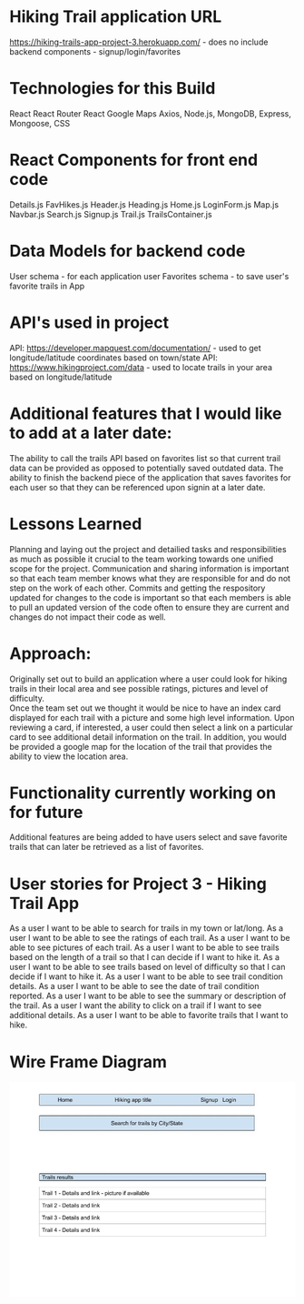 # Hiking Trail application URL
https://hiking-trails-app-project-3.herokuapp.com/ - does no include backend components - signup/login/favorites


# Technologies for this Build
React
React Router
React Google Maps
Axios,
Node.js,
MongoDB,
Express,
Mongoose,
CSS

# React Components for front end code
Details.js
FavHikes.js
Header.js
Heading.js
Home.js
LoginForm.js
Map.js
Navbar.js
Search.js
Signup.js
Trail.js
TrailsContainer.js


# Data Models for backend code
User schema - for each application user
Favorites schema - to save user's favorite trails in App

# API's used in project
API: https://developer.mapquest.com/documentation/ - used to get longitude/latitude coordinates based on town/state
API: https://www.hikingproject.com/data - used to locate trails in your area based on longitude/latitude
 

# Additional features that I would like to add at a later date:
The ability to call the trails API based on favorites list so that current trail data can be provided as opposed to potentially saved outdated data.
The ability to finish the backend piece of the application that saves favorites for each user so that they can be referenced upon signin at a later date.


# Lessons Learned
Planning and laying out the project and detailied tasks and responsibilities as much as possible it crucial to the team working towards one unified scope for the project.  Communication and sharing information is important so that each team member knows what they are responsible for and do not step on the work of each other.  Commits and getting the respository updated for changes to the code is important so that each members is able to pull an updated version of the code often to ensure they are current and changes do not impact their code as well.

# Approach:
Originally set out to build an application where a user could look for hiking trails in their local area
and see possible ratings, pictures and level of difficulty.  
Once the team set out we thought it would be nice to have an index card displayed for each trail with a picture and some 
high level information.  Upon reviewing a card, if interested, a user could then select a link on a particular card to see additional detail information on the trail.  In addition, you would be provided a google map for the location of the trail that provides the ability to view the location area.

# Functionality currently working on for future 
Additional features are being added to have users select and save favorite trails that can later be retrieved as a list of favorites.

# User stories for Project 3 - Hiking Trail App

As a user I want to be able to search for trails in my town or lat/long. 
As a user I want to be able to see the ratings of each trail.
As a user I want to be able to see pictures of each trail.
As a user I want to be able to see trails based on the length of a trail  so that I can decide if I want to hike it.
As a user I want to be able to see trails based on level of difficulty so that I can decide if I want to hike it.
As a user I want to be able to see trail condition details.
As a user I want to be able to see the date of trail condition reported.
As a user I want to be able to see the summary or description of the trail.
As a user I want the ability to click on a trail if I want to see additional details.
As a user I want to be able to favorite trails that I want to hike.


# Wire Frame Diagram
![HikingTrailAppWireFrame](HikingTrailAppWireFrame.jpg)